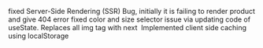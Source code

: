 fixed Server-Side Rendering (SSR) Bug, initially it is failing to render product and give 404 error
fixed color and size selector issue via updating code of useState.
Replaces all img tag with next <Image/>
Implemented client side caching using localStorage
